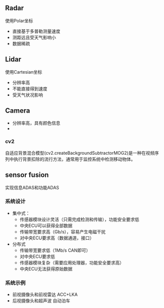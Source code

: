 ## Radar
使用Polar坐标
- 直接基于多普勒测量速度
- 测距远且受天气影响小
- 数据稀疏

## Lidar
使用Cartesian坐标
- 分辨率高
- 不能直接得到速度
- 受天气状况影响

## Camera
- 分辨率高，具有颜色信息
- 

### cv2
自适应背景混合模型(cv2.createBackgroundSubtractorMOG2)是一种在视频序列中执行背景扣除的流行方法，通常用于监控系统中检测移动物体。

## sensor fusion
实现信息ADAS和功能ADAS

### 系统设计
- 集中式：
    - 传感器模块设计灵活（只需完成检测和传输），功能安全要求低
    - 中央ECU可以获得全部数据
    - 传输带宽要求高（Gb/s），容易产生电磁干扰
    - 对中央ECU要求高（数据通道，接口）
- 分布式
    - 传输带宽要求低（1Mb/s CAN即可）
    - 对中央ECU要求低
    - 传感器模块复杂（需要应用处理器，功能安全要求高）
    - 中央ECU无法获得原始数据

### 系统示例
- 前视摄像头和前视雷达
ACC+LKA
- 后视摄像头和超声波
自动泊车


